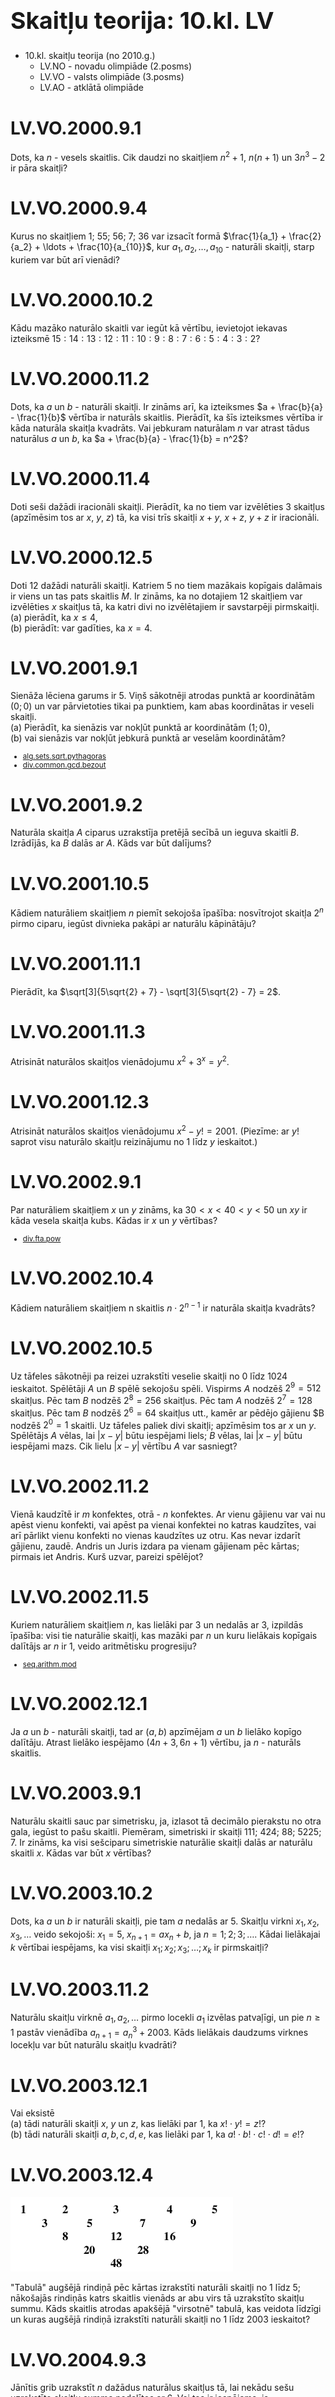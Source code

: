 # &nbsp;

<h1 style="font-size:28pt">Skaitļu teorija: 10.kl. LV</h1>

* 10.kl. skaitļu teorija (no 2010.g.)
    - LV.NO - novadu olimpiāde (2.posms)
    - <blue>LV.VO - valsts olimpiāde (3.posms)</blue>
    - LV.AO - atklātā olimpiāde



# <lo-sample/> LV.VO.2000.9.1

Dots, ka $n$ - vesels skaitlis. Cik daudzi no skaitļiem $n^2+1$,
$n(n+1)$ un $3n^3-2$ ir pāra skaitļi?



# <lo-sample/> LV.VO.2000.9.4

Kurus no skaitļiem $1$; $55$; $56$; $7$; $36$ var izsacīt formā
$\frac{1}{a_1} + \frac{2}{a_2} + \ldots + \frac{10}{a_{10}}$, 
kur $a_1, a_2, \ldots, a_{10}$ - naturāli skaitļi, starp
kuriem var būt arī vienādi?



# <lo-sample/> LV.VO.2000.10.2

Kādu mazāko naturālo skaitli var iegūt kā vērtību, ievietojot
iekavas izteiksmē $15:14:13:12:11:10:9:8:7:6:5:4:3:2$?



# <lo-sample/> LV.VO.2000.11.2

Dots, ka $a$ un $b$ - naturāli skaitļi. Ir zināms arī, ka izteiksmes
$a + \frac{b}{a} - \frac{1}{b}$
vērtība ir naturāls skaitlis. Pierādīt, ka šīs izteiksmes
vērtība ir kāda naturāla skaitļa kvadrāts. Vai jebkuram
naturālam $n$ var atrast tādus naturālus 
$a$ un $b$, ka $a + \frac{b}{a} - \frac{1}{b} = n^2$?



# <lo-sample/> LV.VO.2000.11.4

Doti seši dažādi iracionāli skaitļi. Pierādīt, ka no tiem var
izvēlēties $3$ skaitļus (apzīmēsim tos ar $x$, $y$, $z$) tā, ka visi trīs
skaitļi $x+y$, $x+z$, $y+z$ ir iracionāli.




# <lo-sample/> LV.VO.2000.12.5

Doti $12$ dažādi naturāli skaitļi. Katriem $5$ no tiem mazākais
kopīgais dalāmais ir viens un tas pats skaitlis $M$. Ir zināms,
ka no dotajiem $12$ skaitļiem var izvēlēties $x$ skaitļus tā, ka
katri divi no izvēlētajiem ir savstarpēji pirmskaitļi.  
(a) pierādīt, ka $x \leq 4$,  
(b) pierādīt: var gadīties, ka $x=4$.



# <lo-sample/> LV.VO.2001.9.1

Sienāža lēciena garums ir $5$. Viņš sākotnēji atrodas punktā ar
koordinātām $(0;0)$ un var pārvietoties tikai pa punktiem, kam abas
koordinātas ir veseli skaitļi.  
(a) Pierādīt, ka sienāzis var nokļūt punktā ar koordinātām $(1;0)$,  
(b) vai sienāzis var nokļūt jebkurā punktā ar veselām koordinātām?

<small>

* [alg.sets.sqrt.pythagoras](#)
* [div.common.gcd.bezout](#)

</small>




# <lo-sample/> LV.VO.2001.9.2

Naturāla skaitļa $A$ ciparus uzrakstīja pretējā secībā un ieguva skaitli $B$.
Izrādījās, ka $B$ dalās ar $A$. Kāds var būt dalījums?


# <lo-sample/> LV.VO.2001.10.5

Kādiem naturāliem skaitļiem $n$ piemīt sekojoša īpašība: nosvītrojot
skaitļa $2^n$ pirmo ciparu, iegūst divnieka pakāpi ar naturālu kāpinātāju?


# <lo-sample/> LV.VO.2001.11.1

Pierādīt, ka
$\sqrt[3]{5\sqrt{2} + 7} - \sqrt[3]{5\sqrt{2} - 7} = 2$.

# <lo-sample/> LV.VO.2001.11.3

Atrisināt naturālos skaitļos vienādojumu $x^2+3^x=y^2$.



# <lo-sample/> LV.VO.2001.12.3

Atrisināt naturālos skaitļos vienādojumu $x^2-y!=2001$. (Piezīme: ar $y!$
saprot visu naturālo skaitļu reizinājumu no $1$ līdz $y$ ieskaitot.)



# <lo-sample/> LV.VO.2002.9.1

Par naturāliem skaitļiem $x$ un $y$ zināms, ka 
$30<x<40<y<50$ un $xy$ ir kāda vesela 
skaitļa kubs. Kādas ir $x$ un $y$ vērtības?

<small>

* [div.fta.pow](#)

</small>


# <lo-sample/> LV.VO.2002.10.4

Kādiem naturāliem skaitļiem n skaitlis $n\cdot{}2^{n-1}$ 
ir naturāla skaitļa kvadrāts?


# <lo-sample/> LV.VO.2002.10.5

Uz tāfeles sākotnēji pa reizei uzrakstīti veselie skaitļi no $0$ līdz
$1024$ ieskaitot. Spēlētāji $A$ un $B$ spēlē sekojošu spēli.
Vispirms $A$ nodzēš $2^9=512$ skaitļus. Pēc tam $B$ nodzēš $2^8=256$
skaitļus. Pēc tam $A$ nodzēš $2^7=128$ skaitļus. Pēc tam $B$ nodzēš
$2^6 =64$ skaitļus utt., kamēr ar pēdējo gājienu $B nodzēš $2^0=1$
skaitli. Uz tāfeles paliek divi skaitļi; apzīmēsim tos ar $x$ un $y$.
Spēlētājs $A$ vēlas, lai $\left| x-y \right|$ būtu iespējami liels; 
$B$ vēlas, lai $\left| x-y \right|$ būtu iespējami mazs. 
Cik lielu $\left| x-y \right|$ vērtību $A$ var
sasniegt?




# <lo-sample/> LV.VO.2002.11.2

Vienā kaudzītē ir $m$ konfektes, otrā - $n$ konfektes. 
Ar vienu gājienu var vai nu apēst vienu konfekti, 
vai apēst pa vienai konfektei no katras kaudzītes, vai arī
pārlikt vienu konfekti no vienas kaudzītes uz otru. 
Kas nevar izdarīt gājienu, zaudē. Andris un Juris 
izdara pa vienam gājienam pēc kārtas; pirmais iet
Andris. Kurš uzvar, pareizi spēlējot?



# <lo-sample/> LV.VO.2002.11.5

Kuriem naturāliem skaitļiem $n$, kas lielāki par $3$ 
un nedalās ar $3$, izpildās
īpašība: visi tie naturālie skaitļi, kas mazāki par $n$ 
un kuru lielākais kopīgais dalītājs ar $n$ ir $1$, 
veido aritmētisku progresiju?

<small>

* [seq.arithm.mod](#)

</small>


# <lo-sample/> LV.VO.2002.12.1

Ja $a$ un $b$ - naturāli skaitļi, tad ar $(a,b)$ apzīmējam 
$a$ un $b$ lielāko kopīgo dalītāju. Atrast lielāko iespējamo 
$(4n+3,6n+1)$ vērtību, ja $n$ - naturāls skaitlis.


# <lo-sample/> LV.VO.2003.9.1

Naturālu skaitli sauc par simetrisku, ja, izlasot tā decimālo
pierakstu no otra gala, iegūst to pašu skaitli. Piemēram,
simetriski ir skaitļi $111$; $424$; $88$; $5225$; $7$. 
Ir zināms, ka visi sešciparu simetriskie naturālie skaitļi 
dalās ar naturālu skaitli $x$. Kādas var būt $x$ vērtības?



# <lo-sample/> LV.VO.2003.10.2

Dots, ka $a$ un $b$ ir naturāli skaitļi, pie tam $a$ nedalās ar $5$. 
Skaitļu virkni $x_1, x_2, x_3, \ldots$ 
veido sekojoši: $x_1 = 5$, $x_{n+1} = ax_n + b$, ja $n=1;2;3;\ldots$. 
Kādai lielākajai $k$ vērtībai iespējams, ka visi skaitļi
$x_1;x_2;x_3;\ldots;x_k$ ir pirmskaitļi?


# <lo-sample/> LV.VO.2003.11.2

Naturālu skaitļu virknē $a_1, a_2, \ldots$ pirmo locekli $a_1$ izvēlas
patvaļīgi, un pie $n \geq 1$ pastāv vienādība $a_{n+1} = a_n^3 + 2003$. 
Kāds lielākais daudzums virknes locekļu var būt naturālu skaitļu
kvadrāti?

# <lo-sample/> LV.VO.2003.12.1

Vai eksistē  
(a) tādi naturāli skaitļi $x$, $y$ un $z$, 
kas lielāki par $1$, ka $x! \cdot y! = z!$?  
(b) tādi naturāli skaitļi $a, b, c, d, e$, kas lielāki par $1$, ka
$a! \cdot b! \cdot c! \cdot d! = e!$?


# <lo-sample/> LV.VO.2003.12.4

<hgroup>

![skaitļu tabula](LV.VO.2003.12.4.png)

</hgroup><hgroup>

"Tabulā" augšējā rindiņā pēc kārtas izrakstīti naturāli skaitļi no $1$ līdz $5$;
nākošajās rindiņās katrs skaitlis vienāds ar abu virs tā uzrakstīto
skaitļu summu. Kāds skaitlis atrodas apakšējā "virsotnē" tabulā, kas
veidota līdzīgi un kuras augšējā rindiņā izrakstīti naturāli skaitļi no $1$
līdz $2003$ ieskaitot?

</hgroup>



# <lo-sample/> LV.VO.2004.9.3

Jānītis grib uzrakstīt $n$ dažādus naturālus skaitļus tā, lai nekādu
sešu uzrakstīto skaitļu summa nedalītos ar $6$.
Vai tas ir iespējams, ja  
(a) $n=10$,  
(b) $n=11$?



# <lo-sample/> LV.VO.2004.10.3

Uz tāfeles uzrakstīti dažādi pirmskaitļi, to vidējais aritmētiskais
ir $27$.
Kāds vislielākais pirmskaitlis var būt uzrakstīts uz tāfeles?



# <lo-sample/> LV.VO.2004.11.2

Kādiem pirmskaitļiem $a$ un $b$ skaitlis $a^2 + 3ab + b^2$ ir naturāla
skaitļa kvadrāts?



# <lo-sample/> LV.VO.2004.12.5

Dots, ka $x_1 = 3$, $y_1 = 4$ un katram naturālam $n$ pastāv sakarība
$$x_{n+1} = 3x_n + 2 y_n,\;\; y_{n+1} = 4x_n + 3y_n.$$
Pierādīt, ka neviens no skaitļiem $y_1, y_2, y_3, \ldots$
nav naturāla skaitļa kubs.



# <lo-sample/> LV.VO.2005.9.2

Dots, ka $B$ – naturāls skaitlis, $A=7\cdot{}B$ un $A$ ciparu summa divas
reizes lielāka par $B$ ciparu summu. Skaitli $C$ iegūst, pierakstot
skaitlim $A$ galā skaitli $B$.  
(a) atrast kaut vienu šādu $C$,  
(b) pierādīt, ka šādu $C$ ir bezgalīgi daudz,  
(c) pierādīt, ka katrs šāds $C$ dalās ar $9$,  
(d) vai $C$ noteikti dalās ar $27$?




# <lo-sample/> LV.VO.2005.9.4

Dots, ka $a$ un $b$ – tādi reāli skaitļi, ka a+b ir vesels skaitlis un
$a^2+b^2=2$. Atrast visus šādus $a$ un $b$ pārus un pierādīt, ka citu bez
Jūsu atrastajiem nav.



# <lo-sample/> LV.VO.2005.9.5

Katrs naturāls skaitlis no $1$ līdz $2005$ ieskaitot nokrāsots vienā no $n$
krāsām. Ir zināms: ja $a$, $b$ un $c$ ir dažādi skaitļi, $a$ dalās ar $b$ un $b$
dalās ar $c$, tad $a$, $b$ un $c$ nav visi nokrāsoti vienā un tai pašā krāsā.
Atrast mazāko iespējamo $n$ vērtību.




# <lo-sample/> LV.VO.2005.10.3

Kādām funkcijām $f$ vienlaicīgi piemīt sekojošas īpašības:  
(a) $f$ definīcijas apgabals ir $\{1; 2; 3; 4; 5; 6; 7; 8; 9; 10\}$,  
(b) $f$ vērtības ir naturāli skaitļi, kas nepārsniedz $100$,  
(c) $f$ ir augoša funkcija,  
(d) visiem $x$ un $y$ no definīcijas apgabala skaitlis 
$x\cdot{}f(x)+y\cdot{}f(y)$ dalās ar $x+y$?




# <lo-sample/> LV.VO.2005.11.4

Dots, ka $p$ – pirmskaitlis. Pierādīt, ka apgalvojumi "eksistē tāds
vesels $x$, ka $x^2+x+3$ dalās ar $p$” un "eksistē tāds vesels $y$, ka
$y^2+y+25$ dalās ar $p$" vai nu abi ir pareizi, vai abi – nepareizi.



# <lo-sample/> LV.VO.2005.12.4

Par skaitļu virkni $x_1, x_2, x_3, \ldots$ zināms, ka

* $x_1=1$
* $x_{2n}=1+x_n$ visiem naturāliem $n$
* x_{2n+1} = \frac{1}{x_{2n}} visiem naturāliem $n$.

(a) Pierādiet, ka visi virknes locekļi ir dažādi.  
(b) Kuri skaitļi ir šīs virknes locekļi?




# <lo-sample/> LV.VO.2006.9.1

Atrisināt vienādojumu $x + y = 1025$, ja $x$ un $y$ ir naturāli skaitļi –
skaitļa $640000$ dalītāji.


# <lo-sample/> LV.VO.2006.10.2

Kādiem pirmskaitļiem $p$ un $q$, kas nepārsniedz $100$, 
visi skaitļi $p+6$, $p+10$, $q+4$, $q+10$ un
$p+q+1$ arī ir pirmskaitļi?



# <lo-sample/> LV.VO.2006.10.5

Kādam mazākajam naturālajam skaitlim $n$ piemīt šāda īpašība:
vienalga kādā veidā nokrāsojot dažus no naturālajiem skaitļiem $1$; $2$;
$3$; $\ldots$; $n$ baltus, bet pārējos – sarkanus, vienādojumam $x + y + z = t$
eksistē atrisinājums, kurā visu četru mainīgo vērtības ir vienā un tai
pašā krāsā (starp šīm vērtībām var būt arī savā starpā vienādas)?



# <lo-sample/> LV.VO.2006.11.2

Reālu skaitļu virknē $(a_n)$, $n = 1; 2; 3; \ldots$, pirmo locekli $a_1$ izvēlas
patvaļīgi, bet katru nākošo aprēķina pēc formulas $a_{n+1} = a_n(a_n+2)$ ,
$n=1; 2; 3; \ldots$. Kādas vērtības var pieņemt $a_{2006}$?


# <lo-sample/> LV.VO.2006.11.3

Atrisināt naturālos skaitļos vienādojumu $(x+y)(xy+1) = 2^z$.



# <lo-sample/> LV.VO.2006.12.1

Pierādīt, ka 
$$\left( 1 + tg 1^{\circ} \right) 
\left( 1 + tg 2^{\circ} \right) 
\left( 1 + tg 3^{\circ} \right) 
\ldots
\left( 1 + tg 44^{\circ} \right) 
\left( 1 + tg 45^{\circ} \right) = 2^{23}.$$




# <lo-sample/> LV.VO.2006.12.4

Naturāli skaitļi $m$ un $n$ apmierina sekojošu īpašību: $m$ dalās ar
jebkuru no skaitļiem $1; 2; 3; \ldots ; n$, bet nedalās ne ar $n + 1$, ne ar
$n + 2$, ne ar $n + 3$. Kādas ir iespējamās $n$ vērtības?



# <lo-sample/> LV.VO.2007.9.2

(a) Vai var gadīties, ka katram no kvadrātvienādojumiem $x^2 + px + q = 0$,
$x^2 + (p+1)x + (q+1) = 0$ un $x^2 + (p+2)x + (q+2) = 0$ abas saknes ir
veseli skaitļi?  
(b) Vai var gadīties, ka bez tam arī vēl katram no kvadrātvienādojumiem
$x^2 + (p-1)x + (q-1)=0$ un $x^2 + (p-2)x + (q-2) = 0$ abas saknes ir veseli
skaitļi? (Saknes var būt arī vienādas.)



# <lo-sample/> LV.VO.2007.9.5

<hgroup>

![squares](LV.VO.2007.9.5.png)

</hgroup>
<hgroup>

(a) Vai var 1.zīm. parādītās tabulas rūtiņās ierakstīt naturālus skaitļus no $1$
līdz $9$ (katrā rūtiņā – citu skaitli) tā, lai izpildītos īpašība: ja rinda un kolonna
apzīmētas ar vienādiem burtiem, tad tajās ierakstīto skaitļu reizinājumi ir
vienādi?  
(b) Vai var 2.zīm. parādītās tabulas rūtiņās ierakstīt naturālus skaitļus no $1$ līdz
$81$ (katrā rūtiņā – citu skaitli) tā, lai izpildītos tāda pati īpašība?

</hgroup>



# <lo-sample/> LV.VO.2007.10.1

Vai eksistē tādi naturāli skaitļi $x$ un $y$, ka izteiksmes
$x^2 - y^2 - x + y$ vērtība ir  
(a) $10$,  
(b) $2007$?



# <lo-sample/> LV.VO.2007.10.3

Ja $n$ - naturāls skaitlis, kas lielāks par $1$, tad ar $x(n)$ apzīmējam lielāko
pirmskaitli, kas nepārsniedz $n$, bet ar $y(n)$ - mazāko pirmskaitli, kas
pārsniedz $n$. Piemēram, $x(6) = 5$; $x(5) = 5$; $y(5) = 7$. Pierādīt, ka
$$\frac{1}{x(2)\cdot{}y(2)}+
\frac{1}{x(3)\cdot{}y(3)}+
\frac{1}{x(4)\cdot{}y(4)}+\ldots+
\frac{1}{x(600)\cdot{}y(600)} = \frac{1}{2} - \frac{1}{601}.$$



# <lo-sample/> LV.VO.2007.10.5

Uz papīra lapas uzrakstīti n dažādi naturāli skaitļi, kas nepārsniedz $14$. Ir
zināms: katru no naturāliem skaitļiem $1;2;3;\ldots;27$ var izsacīt vai nu kā $x$,
vai kā $2x$, vai kā $x + y$, kur $x$ un $y$ - kaut kādi uzrakstītie skaitļi.
Pierādīt, ka  
(a) $n \geq 6$,  
(b) $n \geq 7$.


# <lo-sample/> LV.VO.2007.11.1

Dots, ka $n$ - naturāls skaitlis.  
(a) vai skaitļiem $n$ un $n+2007$ ciparu summas var būt vienādas?  
(b) vai skaitļiem $n$ un $n+199$ ciparu summas var būt vienādas?



# <lo-sample/> LV.VO.2007.11.5


Reālu skaitļu virknē $a_1, a_2, a_3, \ldots$ dots, ka $a_{11} = 4$, 
$a_{22} = 2 un $a_{33} = 1$.
Bez tam visiem naturāliem $n$ pastāv vienādība
$$\frac{a_{n+3} - a_{n+3}{a_n - a_{n+1}} = 
\frac{a_{n+3} + a_{n+3}{a_n + a_{n+1}}.$$
Pierādīt, ka  
(a) neviens virknes loceklis nav $0$,  
(b) virkne ir periodiska,  
(c) $a_1^k + a_2^k + \ldots + a_{100}^k$
ir naturāla skaitļa kvadrāts, ja $k$ - patvaļīgs
naturāls skaitlis.



# <lo-sample/> LV.VO.2007.12.5

Naturālo skaitļu kopa sadalīta daļās tā, ka katrs naturāls skaitlis
nonācis tieši vienā daļā un katrā daļā ir bezgalīgi daudz skaitļu. Vai
noteikti starp daļām atradīsies tāda, kas satur jebkura naturāla skaitļa
daudzkārtni?
Atbildēt uz šo jautājumu, ja  
(a) daļu ir galīgs daudzums,  
(b) daļu ir bezgalīgi daudz.




# <lo-sample/> LV.VO.2008.9.1

Dots, ka $x$ un $y$ – naturāli skaitļi. 
Pierādīt, ka mazākais naturālais skaitlis, kas
dalās gan ar $x$, gan ar $y$, nav $x+y$.



# <lo-sample/> LV.VO.2008.10.2

Kuriem naturāliem skaitļiem $x$ piemīt īpašība: 
nosvītrojot $x$ trīs pēdējos
ciparus, iegūst $\sqrt[3]{x}$?



# <lo-sample/> LV.VO.2008.10.3

Ja $x$ un $y$ – naturāli skaitļi (varbūt
vienādi), tad ar $[x,y]$ apzīmējam to
mazāko kopīgo dalāmo. Kādus
naturālus skaitļus $n$ var izteikt formā
$n = [x,y] + [y,z] + [z,x]$?


# <lo-sample/> LV.VO.2008.11.2

Atrisināt vienādojumu
$$\left| \ldots 
\left|\left|\left| x-1 \right| - 10 \right| - 10^2 \right| - 
\ldots - 10^{2007} \right| = 10^{2008}$$


# <lo-sample/> LV.VO.2008.11.3

Dots, ka $n$ – naturāls skaitlis un skaitļa 
$n^2$ decimālajā pierakstā viens
cipars ir "2", bet pārējie cipari ir "1". 
Pierādīt, ka $n$ dalās ar $11$.

# <lo-sample/> LV.VO.2008.12.3

Atrisināt naturālos skaitļos vienādojumu
$$x^2 + \left( x + 1 \right)^2 = y^2,\;\;\mbox{ja $x \leq 200$}.$$


# <lo-sample/> LV.VO.2009.9.2

Naturālu skaitli sauc par vienkāršu, 
ja tas ir divu (vienādu vai dažādu)
pirmskaitļu reizinājums. Piemēram, $9=3\cdot{}3$ ir vienkāršs, 
bet $18=2\cdot{}3\cdot{}3$ –
nav. Kāds lielākais daudzums pēc kārtas 
sekojošu naturālu skaitļu var visi būt vienkārši?

# <lo-sample/> LV.VO.2009.10.2

Apskatām virkni, kas augošā secībā satur visus
naturālos skaitļus, kuri nedalās ar $3$. Virknes
sākums tātad ir
$$1; 2; 4; 5; 7; 8; 10; 11; \ldots$$
Dots, ka $2n$ pēc kārtas ņemtu virknes locekļu summa ir $300$ 
($n$ – kaut kāds naturāls skaitlis). 
Kādas ir iespējamās $n$ vērtības?



# <lo-sample/> LV.VO.2009.11.1

Apskatām skaitļu virkni 
$F_1=1$; F_2=2$; $F_{n+2}=F_{n+1}+F_n$ pie $n \geq 1$. 
Kāds lielākais šīs virknes elementu daudzums var veidot 
vienu aritmētisku progresiju? 


# <lo-sample/> LV.VO.2009.11.2

Atrast skaitļu $3^3-3$; $5^5-5$; $7^7-7$; $\ldots$; 
$2009^{2009}-2009$ lielāko kopīgo dalītāju.


# <lo-sample/> LV.VO.2009.12.2

Katrīna uzrakstīja trīsciparu skaitli $n$, 
kura visi cipari ir dažādi un visi
atšķiras no $0$. Maija uzrakstīja visus 
piecus citus trīsciparu skaitļus,
kas izveidoti no tiem pašiem cipariem, no kā sastāv $n$. 
Maijas uzrakstīto skaitļu summa ir $3434$. 
Kāds var būt skaitlis $n$?


# <lo-sample/> LV.VO.2010.9.1

Vai iespējams, ka kvadrātvienādojuma $x^2-ax+b=0$, 
$a$ un $b$ - naturāli skaitļi, saknes ir divu dažādu 
naturālu skaitļu kvadrāti?



# <lo-sample/> LV.VO.2010.9.3

Par *skaistu* sauksim tādu naturālu skaitli, kas 
nedalās ne ar vienu no cipariem savā decimālajā pierakstā 
(neviens skaitlis nedalās ar $0$).
Kāds lielākais daudzums pēc kārtas sekojošu 
naturālu skaitļu visi var būt *skaisti*?



# <lo-sample/> LV.VO.2010.11.4

Par Fibonači skaitļu virkni sauc virkni 
$F_1=1$; $F_2=1$; $F_{i+2}=F_i+F_{i+1}$ pie
$i \geq 1$. Pierādīt, ka katram naturālam 
skaitlim $n$ Fibonači skaitļu virknē ir
tāds virknes loceklis, kas dalās ar $n$.



# <lo-sample/> LV.VO.2010.12.2

Dota skaitļu virkne $a_1=1$; $a_2 = 1$; 
$a_i = p\cdot{}a_{i-1} + q\cdot{}a_{i-2}$ pie $i \geq 3$ 
($p$, $q$ – doti naturāli skaitļi). Zināms, ka katram 
naturālam skaitlim $n$ eksistē tāds virknes loceklis $a_k$, 
ka $a_k$ dalās ar $n$.
Pierādīt, ka $p=q=1$.



# <lo-sample/> LV.VO.2010.12.4

Naturāli skaitļi no $1$ līdz $k$ kaut kādā secībā 
ir uzrakstīti pa apli (katrs
tieši vienu reizi). Zināms, ka katram $d$, 
$2 \leq d \leq k-1$, izpildās sekojoša
īpašība: dalot ar $k$ visas iespējamās $d$ 
pēc kārtas sekojošu skaitļu
summas, iegūst visus iespējamos atlikumus.  
Vai ir iespējams, ka **(a)** $k=7$, **(b)** $k=8$?




# <lo-sample/> LV.VO.2011.9.1

Doti $4023$ kvadrātvienādojumi formā $x^2 + ax + b = 0$. 
Starp visu vienādojumu $a$ vērtībām sastopami visi 
veselie skaitļi no $-2011$ līdz $2011$
(ieskaitot), tāpat arī starp $b$ vērtībām 
sastopami visi veselie skaitļi no $-2011$
līdz $2011$ (ieskaitot). Vai var gadīties, ka visiem 
dotajiem vienādojumiem saknes ir veseli skaitļi?



# <lo-sample/> LV.VO.2011.9.3

Parādīt, ka no visiem trīsciparu skaitļiem, 
kuru pierakstā nav cipara $0$, var
izvēlēties 81 trīsciparu skaitli tā, lai vienlaicīgi 
izpildītos šādas trīs īpašības:  
(1) visos izvēlētajos skaitļos izsvītrojot pirmo ciparu, 
katrs divciparu skaitlis, kas nesatur $0$, 
tiek iegūts tieši vienu reizi;  
(2) visos izvēlētajos skaitļos izsvītrojot otro ciparu, 
katrs divciparu skaitlis, kas nesatur $0$, 
tiek iegūts tieši vienu reizi;  
(3) visos izvēlētajos skaitļos izsvītrojot trešo ciparu, 
katrs divciparu skaitlis, kas nesatur $0$, 
tiek iegūts tieši vienu reizi.




# <lo-sample/> LV.VO.2011.10.5

Dots polinoms $f(x)$ ar veseliem koeficientiem. Vai iespējams, ka
$f(2011) = 100$, bet $f(11) = 1000$?

<small>

* [alg.poly.prop.valdiff](#)
* [alg.tra.factor.powdiff](#)

</small>

<!--
concepts=integer-polynomial
questionType=ProveDisprove.Exists
-->


# <lo-sample/> LV.VO.2011.11.3

Atrast visus pirmskaitļus $p$, kuriem skaitlis
$p^{p^2 - 5} + 2$
arī ir pirmskaitlis.



# <lo-sample/> LV.VO.2011.12.3

Pierādīt, ka neeksistē tādi naturāli skaitļi $n$ un $m$,
kuriem ir patiesa
vienādība $\left( 2n \right)^{2n}-1 = m^3$.


# <lo-sample/> LV.VO.2012.9.1

(a) Vai piecu pēc kārtas ņemtu naturālu 
skaitļu reizinājums var būt
skaitlis $20112012$?  
(b) Vai četru pēc kārtas ņemtu naturālu skaitļu
reizinājums var būt skaitlis $20112012$?









# <lo-sample/> LV.VO.2012.10.3

Naturāla skaitļa $N$ decimālajā pierakstā izmantots tikai cipars $6$.
Pierādīt, ka skaitļa $N^2$ decimālajā pierakstā nav cipara $0$.

<small>

* [misc.try](#) 
* [seq.geom.summation](#)
* [seq.geom.decnotation](#)

</small>

<!--
concepts=full-square
questionType=Prove.ForAll
-->



## 66...66 kāpināšana kvadrātā

$$6^2=36,\;\;66^2=4356=4455-99,\;\;666^2=443556=444555-999,\ldots$$
Pamatosim, ka 
$$(\underbrace{6\ldots6}_n)^2=\overline{\underbrace{4\ldots{}4}_n\underbrace{5\ldots{}5}_n}-
\underbrace{9\ldots{}9}_n$$

$$\left( 6\cdot(10^n-1)/9 \right)^2 = 10^n \cdot (4 \cdot (10^n - 1)/9) +$$
$$+(5 \cdot (10^n - 1)/9) - (10^n-1).$$


## Pārveidojuma turpinājums

$$\frac{4}{9}(10^n-1)^2 = 10^n \cdot \frac{4}{9}(10^n - 1) +$$
$$+\frac{5}{9}(10^n-1) - (10^n - 1).$$

$$4(10^n - 1)^2 = 4\cdot{}10^{2n}-4\cdot{}10^n + 5\cdot{}10^n-5 - 9\cdot{}10^n +9.$$

Tātad $\overline{6\ldots6}^2$ pierakstā ir tikai cipari "4","3", "5" un "6":

$$(\underbrace{6\ldots6}_n)^2=\overline{\underbrace{4\ldots{}4}\_{n-1}3\underbrace{5\ldots{}5}\_{n-1}6}$$



# <lo-sample/> LV.VO.2012.11.1

Pierādīt, ka eksistē bezgalīgi daudz naturālu 
skaitļu $a$, kuriem skaitlis
$n^4 + a$ ir salikts skaitlis visiem naturāliem 
skaitļiem $n > 1$.



# <lo-sample/> LV.VO.2012.11.4

Dota naturālu skaitļu virkne $(a_i)$, kur $a_1=5$ 
un katram $n>1$
$a_n = a_1 a_2 \ldots a_{n-1}+4$. 
Pierādīt, ka visiem $n \geq 1$ ir spēkā sakarība
$a_n - \sqrt{a_{n+1}}=2$.


# <lo-sample/> LV.VO.2012.12.1

Divām naturālu skaitļu virknēm $(a_i)$ 
un $(b_i)$ katram $i \geq 1$ ir spēkā
sakarības:
$$a_{b_i} = b_{a_i}\;\;\mbox{un}\;\;a_i-b_i > 2012.$$
Atrast vienu šādu virkņu piemēru.



# <lo-sample/> LV.VO.2012.12.3

Atrisināt naturālos skaitļos vienādojumu
$n = \left\lfloor \frac{n}{2} \right\rfloor + 
\left\lfloor \frac{n}{3} \right\rfloor + 
\left\lfloor \frac{n}{4} \right\rfloor + 
\ldots + 
\left\lfloor \frac{n}{n+2012} \right\rfloor.$$ 
($\lfloor x \rfloor$ ir veselā daļa no $x$ – lielākais veselais skaitlis, kas nepārsniedz $x$;
piem., $\lfloor 3 \rfloor=3$, 
$\lfloor 4,6 \rfloor =4$, 
$\lfloor 0,2 \rfloor =0$ u.tml.)







# <lo-sample/> LV.VO.2013.9.1

Atrast tādas ciparu $a$, $b$, $c$, $d$ 
vērtības, lai izpildītos vienādība
$\overline{abcd} + \overline{abc} + \overline{ab} + a = 2013$.


# <lo-sample/> LV.VO.2013.9.3

Dota virkne $a_1, a_2, a_3,\ldots$, kur 
$a 1 = a 2 = 1$ un visiem $n > 2$ izpildās
$$a_{n+1} = \left\lfloor
\frac{2a_n + a_{n-1}}{3} 
\right\rfloor + 4.$$
Aprēķināt $a_{2013}$.
($\lfloor x \rfloor$ ir veselā daļa no $x$ – 
lielākais veselais skaitlis, kas nepārsniedz $x$;
piemēram, $\lfloor 3 \rfloor =3$, 
$\lfloor 4,6 \rfloor =4$, 
$\lfloor 0,2 \rfloor =0$ u.tml.)



# <lo-sample/> LV.VO.2013.10.1

Pierādīt, ka vienādojumam $\frac{1}{a} + \frac{1}{b} + \frac{1}{a^2+b^2}=\frac{1}{2}$ 
nav atrisinājuma naturālos skaitļos.

<small>

* [misc.symm](#)
* [alg.ineq.monotonicity](#)

</small>

<!--
genre=integer-equation
questionType=Prove.NotExists
-->



## Sākotnējie secinājumi par mainīgajiem

Pieņemam, ka $a \leq b$ (ja tā nav, tad $a$ un $b$ samainām vietām).

* Ja $a \geq 6$, tad $\frac{1}{a} + \frac{1}{b} + \frac{1}{a^2+b^2} < \frac{1}{2}$
* Ja $a \leq 2$, tad $\frac{1}{a} + \frac{1}{b} + \frac{1}{a^2+b^2} > \frac{1}{2}$
* Gadījums $a=3$:
    - Ja $b=6$, tad $\frac{1}{a} + \frac{1}{b} + \frac{1}{a^2+b^2} > \frac{1}{2}$
    - Pie $b=7$, tad $\frac{1}{a} + \frac{1}{b} + \frac{1}{a^2+b^2} < \frac{1}{2}$
* Gadījums $a=4$:
    - Ja $b=4$, tad $\frac{1}{a} + \frac{1}{b} + \frac{1}{a^2+b^2} > \frac{1}{2}$
    - Ja $b=5$, tad $\frac{1}{a} + \frac{1}{b} + \frac{1}{a^2+b^2} < \frac{1}{2}$

Citas $b$ vērtības var neaplūkot, jo dotajam $a$ ($a=3$ vai $a=4$) izteiksme 
$\frac{1}{a} + \frac{1}{b} + \frac{1}{a^2+b^2}$ arvien samazinās tad, ja $b$ pieaug.



# <lo-sample/> LV.VO.2013.10.4

Dota Fibonači skaitļu virkne
$x_1 = x_2 = 1$, $x_{i+2} = x_i + x_{i+1}$.  
Pierādīt, ka šajā virknē ir bezgalīgi daudz skaitļu, kas nav naturāla
skaitļa kvadrāti.

<small>

* [seq.recur.fibonacci](#)
* [mod.period](#)
* [mod.congr.pow](#)

</small>


<!--
concepts=fibonacci-sequence,full-square
questionType=Prove.Other
-->



## Fibonači virknes atlikumi, dalot ar 3

$$\underbrace{1,1,2,3,5,8,13,21},34,55,89,144,\ldots$$
$$\underbrace{1,1,2,0,2,2,1,0},1,1,2,0,\ldots$$

* Neviens pilns kvadrāts nevar dot atlikumu $2$, dalot ar $3$, jo $(3k+1)^2$ un 
$(3k+2)^2$ dod atlikumu $1$. 
* Fibonači virknē atlikums $2$, dalot ar $3$ parādīsies bezgalīgi bieži - 
$x_3$, $x_5$, $x_6$ (un arī $x_{2+8k}$, $x_{2+8k}$, $x_{2+8k}$ jebkuram $k$).
* Visi šie nebūs naturāla skaitļa kvadrāti. 

Protams, **faktiski** kvadrātu starp Fibonači virknes locekļiem ir vēl krietni mazāk
(no augšminētajiem tikai $1=1^2$ un $144=12^2$). Bet vajag pamatojumu, ka
no kādas vietas (varbūt ļoti "tālas") nevar sākties tikai kvadrāti. 



## Fibonači virknes atlikumu periodiskums

> **Apgalvojums:** (1) Dalot ar jebkuru fiksētu skaitli, Fibonači virknes locekļu atlikumi 
> veido periodu.  
> (2) Turklāt periodiskajai atlikumu virknei nav priekšperioda un 
> tajā bezgalīgi bieži parādās atlikums $0$.  
> **Pierādījums:** (1) Katru Fibonači virknes locekļa atlikumu nosaka divu iepriekšējo locekļu atlikumi. 
> Tiklīdz kā divu pēc kārtas sekojošu atlikumu pārītis sakrīt ar tādu, kas bijis agrāk, Fibonači virkne
> ieciklējas.  
> (2) Priekšperiodi nevar rasties, jo atlikumus var rēķināt arī pretējā secībā: no $x_{i+2}$ un $x_{i+1}$ atlikumiem 
> viennozīmīgi atrodot $x_i$ atlikumu. Tātad atlikumu virkne ir periodiska abos virzienos (nevis tikai 
> kļūst periodiska, sākot no kādas vietas). Tā kā $0$-tais Fibonači skaitlis $x_0 = 0$, tad arī atlikums
> $0$ parādīsies bezgalīgi bieži (vismaz vienreiz katrā periodā).


# <lo-sample/> LV.VO.2013.11.1

Pierādīt, ka nav tādas naturālas n vērtības, ka 
$n^2 + 4n + 16$ dalās ar $36$.


# <lo-sample/> LV.VO.2013.12.3

Funkcija $f$ apmierina šādas prasības:  
1) $f$ ir definēta visiem veseliem nenegatīviem skaitļiem
un tās vērtības ir veseli skaitļi;  
2) katram $n$ ($n$ – vesels nenegatīvs skaitlis) 
izpildās sakarība
$$f(n) \cdot (f(n+1 )-2) = 4n^2-1.$$
Atrast visas šādas funkcijas $f$ un pierādīt, ka citu nav.


# <lo-sample/> LV.VO.2013.12.4

Ar $d_i$, $i = 1,2,\ldots,k$, 
apzīmēsim visus naturālā skaitļa $n$ naturālos
dalītājus, pie tam $d_1 < d_2 < d_3 < \ldots < d_k$.
Dots, ka 
$d_3^2 d_4^2 \left( d_3^2 + d_4^2 \right) = n^2$. 
Atrast visas iespējamās $n$ vērtības.



# <lo-sample/> LV.VO.2014.9.2

Naturālu skaitļu virknes pirmie trīs locekļi 
ir vienādi ar $1$, bet katrs
nākamais ir vienāds ar trīs iepriekšējo skaitļu summu.
Cik starp virknes
pirmajiem **(a)** $100$, **(b)** $2014$ locekļiem 
ir tādi, kas dalās ar $5$?



# <lo-sample/> LV.VO.2014.10.2

Atrast visas tādas vesela skaitļa $n$ vērtības, kurām gan 
$\frac{n^3+3}{n+3}$, gan $\frac{n^4+4}{n+4}$ ir veseli skaitļi.

<small>

* [alg.poly.division](#)
* [div.fta.divisors.num](#)

</small>


<!--
concepts=integer-polynomials
questionType=Find.All
-->



## Polinomu dalīšana ar atlikumu

> **Apgalvojums:**  
> Ja $A(x)$ un $B(x)$ ir polinomi, $A(x)$ pakāpe ir vismaz tikpat liela kā $B(x)$, 
> tad eksistē divi citi polinomi $Q(x), R(x)$, kam $A(x)=Q(x)B(x)+R(x).  
> $Q(x)$ sauc par *dalījumu*, bet $R(x)$ - par *atlikumu*.  
> $R(x)$ pakāpe ir mazāka nekā $B(x)$ pakāpe.

Var gadīties, ka atlikums $R(x)=0$, ja $A(x)$ izdalās ar $B(x)$ bez atlikuma. 
Var arī gadīties, ka $R(x)$ ir konstante – t.i. $0$-tās pakāpes polinoms.


## Pirmais dalīšanas piemērs

$$\frac{n^3+3}{n+3} = \frac{n^2(n+3) - 3n^2 + 3}{n+3}=$$
$$=n^2+\frac{-3n^2+3}{n+3}=n^2+\frac{-3n(n+3)+9n+3}{n+3}=$$
$$=n^2-3n+\frac{9n+3}{n+3}=n^2-3n+\frac{9(n+3)-27+3}{n+3}=$$
$$=n^2-3n+9+\frac{-24}{n+3}.$$

Vajag, lai $24$ dalās ar $n+3$.


## Otrais dalīšanas piemērs

$$\frac{n^4 + 4}{n+4} = n^3 - 4n^2 + 16n - 64 + \frac{256+4}{n+4}$$

Vajag, lai $260=2\cdot{}2\cdot{}5\cdot{}13$ dalās ar $n+4$ jeb 

$$n+4 \in \\{ \ldots, -26, -20, -13, -10, -5, -4, -2, -1 \\} \cup$$ 
$$\cup \\{1, 2, 4, 5, 10, 13, 20, 26, \ldots \\}$$



## Skaitļa visi veselie dalītāji

Kuriem veseliem $z$ dalījums $\frac{24}{x}$ (vai $\frac{260}{x}$) ir vesels?
Dalām pirmreizinātājos.

$$24 = 2^3\cdot{}3^1,\;\;260=2^2\cdot{}5\cdot{}13$$

Cik šādiem skaitļiem ir dalītāju?

> **Apgalvojums:** Ja skaitlis $N$ dalās ar $2$ dažādiem pirmskaitļiem
> ($N=p_1^{a_1}p_2^{a_2}$) tad visi veselie $N$ dalītāji ir formā:  
> $d = \pm p_1^{b_1}\cdot{}p_2^{b_2}$, kur $b_1 \leq a_1$ un $b_2 \leq a_2$.
> (Analoģiski arī lielākam pirmskaitļu skaitam.)

Piemēram, $N=24=2^3\cdot{}3^1$ dalītāji ir $d=2^{b_1}3^{b_2}$,
kur $b_1 \in \\{ 0,1,2,3 \\}$, $b_2 \in \\{ 0,1 \\}$.


## Divu kopu šķēlums

$$n+3 \in $$
$$\\{ -24, -12, -8, -6, -4, -3, -2, -1, 1, 2, 3, 4, 6, 8, 12, 24 \\}$$

**UN**

$$n+4 \in \\{ \ldots, -26, -20, -13, -10, -5, -4, -2, -1 \\} \cup$$ 
$$\cup \\{1, 2, 4, 5, 10, 13, 20, 26, \ldots \\}$$

No šejienes $(n+4) \in \\{ -5, -2, -1, 2, 4, 5, 13 \\}$ jeb
$n \in \\{ -9, -6, -5, -2, 0, 1, 9 \\}$.



# <lo-sample/> LV.VO.2014.10.3

Ir pieejams neierobežots daudzums $7$ un $13$ centu pastmarku, 
kuras izmanto pasta sūtījumu apmaksāšanai. Diemžēl dažas summas nav 
iespējams apmaksāt tikai ar šīm pastmarkām (piemēram, ja sūtījums 
maksā $6$, $8$ vai $25$ centus). Kāda ir lielākā summa, kuru nav 
iespējams apmaksāt izmantojot tikai šīs pastmarkas?

<small>

* [seq.arithm.mod.all](#)
* [alg.ineq.monotonicity](#)

</small>

<!--
genre=optimization
concepts=linear-expression
questionType=Find.Max
-->


## Summas, kuras var nomaksāt

Šķirojam atkarībā no tā, cik $13$ centu pastmarkas lietotas

* $0\cdot{}13 + 7a$ - dalot ar $7$, atlikums ir $0$
* $1\cdot{}13 + 7a$ - dalot ar $7$, atlikums ir $6$
* $2\cdot{}13 + 7a$ - dalot ar $7$, atlikums ir $5$
* $3\cdot{}13 + 7a$ - dalot ar $7$, atlikums ir $4$
* $4\cdot{}13 + 7a$ - dalot ar $7$, atlikums ir $3$
* $5\cdot{}13 + 7a$ - dalot ar $7$, atlikums ir $2$
* $6\cdot{}13 + 7a$ - dalot ar $7$, atlikums ir $1$

**Secinājums:** Lai nomaksātu $8, 15, 22, 29, 36, 43, 50, 57, 64, 71, 78, \ldots$ centus, vajag
vismaz sešas $13$ centu markas. Mazākā šāda summa ir $6\cdot{}13 = 78$.  
Tātad summu $71$, kas šajā virknē ir
tieši pirms $78$ (un arī dod atlikumu $1$, dalot ar $7$), nevarēs nomaksāt, jo, lietojot mazāk par sešām
$13$-centu markām, nevar iegūt atlikumu $1$, dalot ar $7$. 




# <lo-sample/> LV.VO.2014.11.2

Noteikt, kāds ir lielākais skaits, cik no pieciem
naturāliem skaitļiem $a$,
$a+14$, $a+22$, $a+32$, $a+46$ var būt pirmskaitļi.


# <lo-sample/> LV.VO.2014.11.5

Naturālus skaitļus $a$, $b$ un $c$ saista 
sakarība $c^2 = a^2 + b^2$. 
Pierādīt, ka katru no skaitļiem 
$c^2+ab$ un $c^2-ab$ var izteikt kā divu naturālu
skaitļu kvadrātu summu.




# <lo-sample/> LV.VO.2014.12.2

Katram naturālam skaitlim $n$
ir definēta funkcija
$f(n)=\frac{1}{1} + \frac{1}{2} + \ldots + \frac{1}{n}$. 
Pierādīt, ka visiem $n > 1$ ir spēkā sakarība
$$n + f(1) + f(2) + \ldots + f(n-1) = n\cdot{}f(n).$$




# <lo-sample/> LV.VO.2014.12.5

Vai var atrast tādu naturālu $n$ vērtību, 
kam piemīt īpašība: visu skaitļa
$n$ naturālo dalītāju, izņemot $1$ un $n$, 
kvadrātu summa vienāda ar $n^2$.



# <lo-sample/> LV.VO.2015.9.1

Atrast visus tādus naturālus skaitļus $n$ un $m$, 
kuriem $\frac{2015}{n^4 - m^4}$ arī ir naturāls skaitlis!


# <lo-sample/> LV.VO.2015.9.3

<div style="font-family:70%">

Aija izvēlas naturālu skaitli $n \leq 100$ 
un veido skaitļu virkni, kur katru
nākamo virknes locekli iegūst pēc šāda likuma:

* ja $2n \leq 100$, tad virknes nākamais 
loceklis ir $2n$;
* ja $2n > 100$, tad virknes nākamais 
loceklis ir $2n-100$.

Ja virknē vēl kādreiz parādās skaitlis $n$, 
tad skaitli $n$ sauksim par
*patīkamu*. Cik pavisam ir patīkamu skaitļu, 
kas nepārsniedz $100$?
Piemēram, skaitlis $40$ ir patīkams, jo 
$\underline{40}; 80; 60; 20; \underline{40}; \ldots$, 
bet $25$ –
nav, jo $25; 50; 100; 100; \ldots$ 
(tālāk virknē nav skaitļu, kas atšķirīgi no $100$).

</div>



# <lo-sample/> LV.VO.2015.10.2

Pierādīt, ka katram naturālam $n$ izteiksme
$$3n^5+5n^4-8n$$
dalās ar $10$.

<small>

* [div.prop.prod](#)
* [mod.fix.parity](#)
* [mod.congr.poly](#)

</small>

<!--
questionType=Prove.ForAll
-->

## Dalāmība ar 2 un 5

* Dalāmību ar $10$ pārbaudām, dalot ar $2$ un $5$
* $3n^5 + 5n^4 - 8n$ vienmēr ir pāru skaitlis (aplūko, ja $n$ ir pāru/nepāru)
* $3n^5 + 5n^4 - 8n$, dalot ar $5$ dod to pašu atlikumu, ko $3n^5 - 3n$
    - Ja $n$ dalās ar $5$, tad $3n(n^4-1)$ dalās ar $n$ (tātad arī ar $5$).
    - Visiem citiem $n$ atlikumiem, dalot ar $5$ (atlikumi $1,2,3,4$) iegūstam: $n^4 - 1$ dalās ar $5$

Jāievieto skaitļi $n=1,2,3,4$ izteiksmē $n^4-1$: vienmēr dalīsies ar $5$.  
Lielākiem skaitļiem ($n=6,7,8,9$) šie atlikumi sāks atkārtoties.




# <lo-sample/> LV.VO.2015.11.2

Kvadrātvienādojuma
$$(1+\sqrt{5})x^2 - \sqrt[4]{7}\cdot{}(1 + \sqrt)^2x + \sqrt[4]{7} = 0$$
saknes ir skaitļi $a$ un $b$.
Pierādīt, ka izteiksmes
$a^4b + ab^4+ 3a^3b^2 + 3a^2b^3 + 16a^4b^3 + 16a^3b^4$
vērtība ir vesels skaitlis!


# <lo-sample/> LV.VO.2015.11.4

Naturāli skaitļi $a$, $b$ un $c$ ir 
savstarpēji pirmskaitļi un visi ir lielāki
nekā $50$. Zināms, ka $a+b$ dalās ar $c$ un 
$b+c$ dalās ar $a$. Atrast mazāko
iespējamo $b$ vērtību!



# <lo-sample/> LV.VO.2015.12.3

Pierādīt, ka jebkuram naturālam nepāra skaitlim $n$ izteiksme
$2269^n + 2151^n + 1389^n - 1779^n$ dalās ar $2015$.





# <lo-sample/> LV.VO.2016.9.1

Zināms, ka $x$ un $y$ ir tādi naturāli skaitļi, 
ka $xy^2$ ir naturāla skaitļa kubs.
Pierādīt, ka arī $x^2y$ ir naturāla skaitļa kubs!


# <lo-sample/> LV.VO.2016.9.4

Atrast skaitļa $\frac{2016^{2016}-3}{3}$
mazāko pirmreizinātāju!

# <lo-sample/> LV.VO.2016.9.5

<div style="font-size:70%">

Naturālu skaitļu virkni $(s_i)$ pēc parauga „2016” veido šādi:

* virknes pirmais loceklis $s_1$ ir $2$;
* virknes otrais loceklis $s_2$ – mazākais naturālais skaitlis, 
kas lielāks nekā $s_1$ un tā pierakstā ir cipars $0$;
* virknes trešais loceklis $s_3$ – mazākais naturālais skaitlis, 
kas lielāks nekā $s_2$ un tā pierakstā ir cipars $1$;
* virknes ceturtais loceklis $s_4$ – mazākais naturālais skaitlis, 
kas lielāks nekā $s_3$ un tā pierakstā ir cipars $6$.

Pēc tam meklētie cipari cikliski atkārtojas: 
2-0-1-6-2-0-$\ldots$. Virknes pirmie locekļi
ir $2; 10; 11; 16; 20; 30; 31; 36; 42; 50$.
Kādi ir četri nākamie skaitļi, kas virknē seko aiz skaitļa $2016$?

</div>




# <lo-sample/> LV.VO.2016.10.1

Zināms, ka $x$ un $y$ ir tādi naturāli skaitļi, ka 
$xy^{10}$ ir naturāla skaitļa 33. pakāpe. 
Pierādīt, ka arī $x^{10}y$ ir naturāla skaitļa 33. pakāpe!

# <lo-sample/> LV.VO.2016.10.4

Pitagora trijstūrī visu malu garumi ir lielāki nekā $5$. 
Vai var gadīties, ka tā
**(a)** trīs malu, **(b)** divu malu garumi ir pirmskaitļi?  
*Piezīme.* Pitagora trijstūris ir taisnleņķa trijstūris, 
kam visi malu garumi ir naturāli skaitļi.









# <lo-sample/> LV.VO.2016.11.1

Zināms, ka $x$ un $y$ ir tādi naturāli skaitļi, ka 
$xy^{433}$ ir naturāla skaitļa 2016. pakāpe. 
Pierādīt, ka arī $x^{433}y$ ir naturāla skaitļa 2016. pakāpe!

<small>

* [div.fta.pow](#)
* [alg.linear.equations](#)

</small>

<!--
concepts=full-powers
questionType=Prove.ForAll
-->

## Pilnas pakāpes

> **Apgalvojums:** Skaitlis $N$ ir kāda naturāla skaitļa 2016. pakāpe tad un 
> tikai tad, ja, sadalot pirmreizinātājos $N=p_1^{a_1}\cdot{}p_2^{a^2}\cdot\ldots\cdot{}p_k^{a_k}$, 
> visi kāpinātāji $a_i$ dalās ar $2016$. 
> (T.i. vai nu pirmskaitlis $p_i$ vispār nepiedalās $N$ sadalījumā, vai arī piedalās
> uzreiz ar kāpinātāju $a_i = 2016m$.)

**Dalīšana pirmreizinātājos:** Aplūkojam viena konkrēta pirmskaitļa $p$
pakāpi, ar kādu tas ietilpst $x$ un $y$ sadalījumā pirmreizinātājos. 
Pieņemsim, ka šie kāpinātāji ir attiecīgi $a$ un $b$: 

$$x=p^a\cdot\ldots,\;\;y=p^b\cdot\ldots$$

**TAD**

$$xy^{433} = p^{a+433b}\ldots,\;\;x^{433}y = p^{433a+b}.$$


## Pārejam uz vienkāršākiem vienādojumiem

**Apgalvojums:** Ja $a+433b$ dalās ar $2016$, tad arī $433a+b$ dalās ar $2016$. 

**Pierādījums:** Apzīmējam $a+433b=2016k$. Reizinām ar $433$:  
$433a+433^2b=2016\cdot{}433k$. 

Pamatosim, ka starpība starp šo un $433a+b$ arī dalās ar $2016$:
$$(433a+433^2b) - (433a+b)=(433^2-1)b = 187488b.$$
Viegli redzēt, ka $187488=2016\cdot{}93$ dalās ar $2016$.





# <lo-sample/> LV.VO.2016.11.3

Pierādīt, ka katram naturālam skaitlim $n$ ($n>1$) var atrast
tādus naturālus skaitļus $x$ un $y$ ($x \leq y$), ka 
$$\frac{1}{n}=\frac{1}{x(x+1)}+\frac{1}{(x+1)(x+2)}+\cdots{}+\frac{1}{y(y+1)}.$$

<small>

* [alg.tra.frac](#)
* [alg.series.sum](#)

</small>

<!--
concepts=long-sums
questionType=Prove.Other
-->

## Algebrisks triks: Pārveidojums par starpību

> **Apgalvojums:** Ir spēkā identitāte $\frac{1}{n(n+1)} = \frac{1}{n}-\frac{1}{n+1}$.

Piemēri:  
$$\frac{1}{6}=\frac{1}{2\cdot{}3} = \frac{1}{2}-\frac{1}{3},$$
$$\frac{1}{12}=\frac{1}{3\cdot{}4} = \frac{1}{3}-\frac{1}{4},$$
$$\frac{1}{20}=\frac{1}{4\cdot{}5} = \frac{1}{4}-\frac{1}{5}.\;\cdots$$

Katru daļu, kuras saucējā ir divu sekojošu skaitļu reizinājums, 
var izteikt kā starpību.


## Lietojam identitāti, lai pārveidotu

$$\frac{1}{n}=\frac{1}{x(x+1)}+\frac{1}{(x+1)(x+2)}+\cdots{}+\frac{1}{y(y+1)}.$$
$$\frac{1}{n}=\left( \frac{1}{x} - \frac{1}{x+1} \right) + \left( \frac{1}{x+1} - \frac{1}{x+2} \right) +$$
$$+\cdots+\left( \frac{1}{y} - \frac{1}{y+1} \right) = \frac{1}{x} - \frac{1}{y+1}$$

Vai jebkuru daļu $\frac{1}{n}$ var izteikt kā $\frac{1}{x} - \frac{1}{y+1}$?  
Izmantojam vienādības no iepriekšējā slaida. Piemēram, ja $n=5$:   

$$\frac{1}{5} = \frac{1}{4} - \frac{1}{20}.$$



# <lo-sample/> LV.VO.2016.11.4

<div style="font-size:70%">

Naturālu skaitļu virkni $(s_i)$ pēc parauga „2016” veido šādi:

* virknes pirmais loceklis $s_1$ ir $2$;
* virknes otrais loceklis $s_2$ – mazākais naturālais skaitlis, 
kas lielāks nekā $s_1$ un tā pierakstā ir cipars $0$;
* virknes trešais loceklis $s_3$ – mazākais naturālais skaitlis, 
kas lielāks nekā $s_2$ un tā pierakstā ir cipars $1$;
* virknes ceturtais loceklis $s_4$ – mazākais naturālais skaitlis, 
kas lielāks nekā $s_3$ un tā pierakstā ir cipars $6$.

Pēc tam meklētie cipari cikliski atkārtojas: 
2-0-1-6-2-0-$\ldots$. Virknes pirmie locekļi
ir $2; 10; 11; 16; 20; 30; 31; 36; 42; 50$.
Vai šajā virknē ir skaitlis **(a)** 2001, **(b)** 2006?

</div>



# <lo-sample/> LV.VO.2016.12.1

Zināms, ka $x$, $y$ un $z$ ir tādi naturāli skaitļi, 
ka $x^3y^5z^6$ ir naturāla skaitļa septītā
pakāpe. Pierādīt, ka arī $x^5y^6z^3$ ir naturāla skaitļa 
septītā pakāpe!



# <lo-sample/> LV.VO.2016.12.3

Pierādīt, ka vismaz viens no $18$ pēc kārtas sekojošiem 
trīsciparu skaitļiem dalās ar savu ciparu summu!


# <lo-sample/> LV.VO.2016.12.4

Divas funkcijas tiek definētas šādi:
$f(a) = a^2 + 3a + 2$ un
$g(b; c) = b^2 − b + 3c^2 + 3c$. 
Pierādīt, ka jebkurai naturālai $a$ vērtībai
iespējams atrast tādas naturālas $b$ un $c$ vērtības, 
ka $f(a) = g(b; c)$.


# <lo-sample/> LV.VO.2017.9.1

Doti $63$ dažādi naturāli skaitļi, kuru summa 
ir $2017$. Atrodiet šos skaitļus un pamatojiet, 
ka citu nav!


# <lo-sample/> LV.VO.2017.9.3

Naturālā piecciparu skaitlī vienādus ciparus 
aizstāja ar vienādiem burtiem, bet dažādus ciparus – ar
dažādiem burtiem, un ieguva pierakstu $\overline{GANGA}$. 
Zināms, ka $\overline{GANGA}, dalot ar $7$, dod atlikumu $A$, 
$\overline{GANGA}, dalot ar $11$, dod atlikumu $N$, 
bet $\overline{GANGA}$, dalot ar $13$, dod atlikumu 
$G$, turklāt $G > A > N$. Kāds varēja būt
sākotnējais skaitlis?



# <lo-sample/> LV.VO.2017.10.2

Dots pirmskaitlis, kas satur vismaz 4 dažādus ciparus. 
Pierādīt, ka tā ciparus var pārkārtot citā secībā tā, lai jauniegūtais skaitlis nebūtu pirmskaitlis!

<small>

* [nota.divrule.2_5_10.divides](#)
* [nota.combine.split](#)
* [mod.congr.sumdiff](#)
* [comb.full](#)

</small>

<!--
strategy=strengthen-the-hypothesis
concepts=primes
genre=digit-manipulation
questionType=Prove.ForAll
-->


## Sākotnēji apsvērumi

* Interesantais gadījums - ja četri cipari ir $1,3,7,9$ (varbūt atkārtoti).
* Ja nav atkārtoti: $1379$ dalās ar $7$.
* Kas notiek, ja $1,3,7,9$ atkārtojas. 
* Dalāmībai ar $2,3,5$ ciparu pārkārtošana nepalīdz. Izvēlamies $7$.

**Stiprāks apgalvojums:** Ne tikai parādīsim, ka var pārkārtot tā, lai skaitlis 
nebūtu pirmskaitlis, bet arī tā, lai dalītos ar $7$.


## Stiprākā apgalvojuma pamatojums

**Apgalvojums:** Skaitļa pierakstā izmantoti četri cipari ir $1,3,7,9$ (varbūt atkārtoti).
Pamatot, ka tos var pārkārtot tā, lai dalītos ar $7$. 

**Pierādījuma ideja:** Samaisām ciparus tā, lai $1,3,7,9$ (katrs pa vienam) nonāktu skaitļa
decimālpieraksta pēdējās $4$ pozīcijās. 

$$\underbrace{1133377999}\underbrace{1379}$$

Šos pēdējos $4$ ciparus maisām tā, lai iegūtu vajadzīgo atlikumu. 





# <lo-sample/> LV.VO.2017.11.4

Pierādīt, ka no jebkuriem $17$ naturāliem skaitļiem var 
izvēlēties $9$ skaitļus tā, lai to summa dalītos ar $9$.


# <lo-sample/> LV.VO.2017.12.4

Naturālu skaitli sauksim par *skaistu*, ja tā visu 
naturālo dalītāju summa (ieskaitot $1$ un pašu skaitli) 
ir nepāra skaitlis. Atrast mazāko naturālo skaitli 
$k$ ar īpašību: starp jebkuriem patvaļīgi izvēlētiem 
$k$ skaistiem skaitļiem var izvēlēties divus 
dažādus skaitļus tā, lai to reizinājums būtu 
naturāla skaitļa kvadrāts!







# <lo-sample/> LV.VO.2018.9.2

Izvēlēti trīs dažādi naturāli skaitļi un aprēķināti 
to reizinājumi pa pāriem, iegūstot trīs reizinājumus.
Pierādīt, ka šos reizinājumus dalot ar $4$, 
vismaz divi dod vienādus atlikumus!



# <lo-sample/> LV.VO.2018.10.3

Skaitļus $a,b,c$ sauksim par skaistu trijnieku, ja tiem piemīt šādas īpašības: 

* tie ir trīs pēc kārtas esoši naturāli skaitļi;
* katrs no tiem dalās ar savu ciparu summu. 

Piemēram, skaists trijnieks ir $8$, $9$, $10$. 

1. Atrast tādu skaistu trijnieku, kurā mazākais skaitlis ir lielāks nekā $10$.
2. Pierādīt, ka eksistē bezgalīgi daudz skaistu trijnieku!

<small>

* [nota.divrule.2_5_10.divides](#)
* [nota.divrule.3_9.divides](#)
* [nota.combine.padding](#)

</small>

<!--
concepts=sum-of-digits
questionType=Prove.Exists,Prove.Other
-->


## Vienkāršāks uzdevums: 

Apskatām vienkāršāku uzdevumu – "labu skaitļu" ķēdītes garumā $2$.  
Var aplūkot tādus skaitļus, kuru vidū var iespraust neierobežotu skaitu nuļļu.

* Pārītī $(20,21)$ pirmais skaitlis dalās ar $2$, bet otrais ar $3$.
* Tas pats pārītim $(200, 201)$, $(2000, 2001)$, utt.

## Ķēdītes garumā 3

* Skaitļi $110,111,112$ dalās ar attiecīgi ar $2,3,4$.

$$1\underbrace{0\ldots0}_n10,\;\;1\underbrace{0\ldots0}_n11,\;\;1\underbrace{0\ldots0}_n12$$




# <lo-sample/> LV.VO.2018.11.3

Skaitļus $a, b, c, d, e$ sauksim par *skaistu piecinieku*, 
ja tiem piemīt šādas īpašības:

* tie ir pieci pēc kārtas esoši naturāli skaitļi;
* katrs no tiem dalās ar savu ciparu summu.

Piemēram, skaists piecinieks ir $6, 7, 8, 9, 10$.  
**(a)** Atrast tādu skaistu piecinieku, kurā mazākais skaitlis ir lielāks nekā $10$.  
**(b)** Pierādīt, ka eksistē bezgalīgi daudz skaistu piecinieku!


# <lo-sample/> LV.VO.2018.12.3

Atrisināt veselos skaitļos vienādojumu $x^6 + 3x^3 + 1 = y^4$.




# <lo-sample/> LV.VO.2019.9.3

Vai naturāla skaitļa kvadrāta ciparu summa var būt 
**(a)** $19$, **(b)** $2019$?



# <lo-sample/> LV.VO.2019.10.1

Pierādīt, ka visus naturālos skaitļus, kas lielāki nekā $100$, 
var izteikt kā pirmskaitļa un salikta skaitļa summu!

<small>

* [misc.try](#) 
* [mod.fix.parity](#)

</small>

<!--
concepts=primes
questionType=Prove.ForAll
-->


## Empīriskā matemātika...

$$101 \;=\; 2+99 \;=\; 3+98 \;=\; 4+97 \;=\;$$
$$\;=\; 5+96 \;=\; 7+94 \;=\; \cdots$$

Skaitļu, kas lielāki par $100$ ($101,102,103,\ldots$) ir bezgalīgi daudz; 
arī izteikt var ļoti daudzos veidos. 


## Kārtību ievieš, šķirojot gadījumus:

* Ja $n$ ir pāru, tad $n-2$ noteikti nav pirmskaitlis. 
* Ja $n$ ir nepāru, tad $n-3$ noteikti nav pirmskaitlis.





# <lo-sample/> LV.VO.2019.10.3

Pierādīt, ka nevienai naturālai $n$ vērtībai izteiksmes
$$13^n + 7^n + 2019$$
vērtība nav naturāla skaitļa kvadrāts!

<small>

* [mod.exp](#)
* [nota.divrule.composite](#)

</small>


<!--
genre=integer-equation
concept=full-square
questionType=Prove.NotExists
-->




# <lo-sample/> LV.VO.2019.11.3

Pierādīt, ka nevienai naturālai n vērtībai izteiksmes 
$13^n + 10^n + 7^n + 3^n$ vērtība nav naturāla skaitļa
kvadrāts!





# <lo-sample/> LV.VO.2019.12.3

Pierādīt, ka nevienai naturālai $n$ vērtībai izteiksmes
$$4^n+5^n+6^n+7^n+8^n+9^n+10^n+11^n+12^n+13^n$$
vērtība nav naturāla skaitļa kvadrāts!




# <lo-sample/> LV.VO.2019.12.5

Atrast  
(a) vienu tādu naturālu skaitļu pāri $(a;b)$,  
(b) trīs tādus naturālu skaitļu pārus $(a; b)$, $a < b$,  
ka lielākais skaitlis, ko nevar izteikt formā $an + bm$, 
kur $m$ un $n$ ir nenegatīvi veseli skaitļi, ir $2019$.



